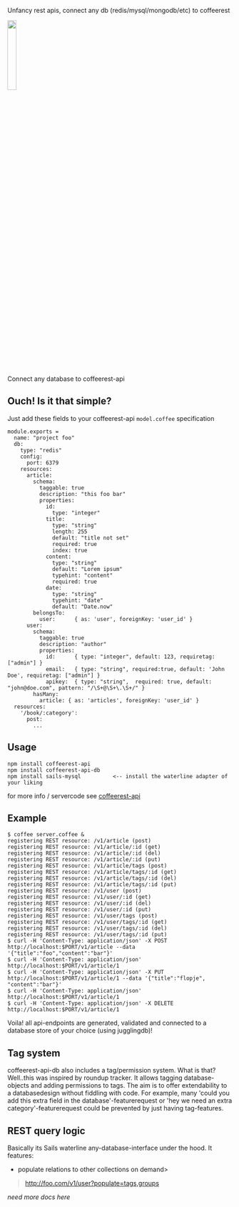 Unfancy rest apis, connect any db (redis/mysql/mongodb/etc) to coffeerest

<img alt="" src="https://github.com/coderofsalvation/coffeerest-api/raw/master/coffeerest.png" width="20%" />

Connect any database to coffeerest-api

## Ouch! Is it that simple?

Just add these fields to your coffeerest-api `model.coffee` specification 

    module.exports = 
      name: "project foo"
      db: 
        type: "redis"
        config:
          port: 6379
        resources:
          article:
            schema:
              taggable: true
              description: "this foo bar"
              properties:
                id:
                  type: "integer"
                title: 
                  type: "string"
                  length: 255
                  default: "title not set"
                  required: true
                  index: true
                content:
                  type: "string"
                  default: "Lorem ipsum"
                  typehint: "content"
                  required: true
                date:
                  type: "string"
                  typehint: "date"
                  default: "Date.now"
            belongsTo:
              user:      { as: 'user', foreignKey: 'user_id' }
          user:
            schema:
              taggable: true
              description: "author"
              properties:
                id:      { type: "integer", default: 123, requiretag: ["admin"] }
                email:   { type: "string", required:true, default: 'John Doe', requiretag: ["admin"] }
                apikey:  { type: "string",  required: true, default: "john@doe.com", pattern: "/\S+@\S+\.\S+/" }
            hasMany:
              article: { as: 'articles', foreignKey: 'user_id' }
      resources:
        '/book/:category':
          post:
            ...

## Usage 

    npm install coffeerest-api
    npm install coffeerest-api-db
    npm install sails-mysql          <-- install the waterline adapter of your liking


for more info / servercode see [coffeerest-api](https://www.npmjs.com/package/coffeerest-api)

## Example 


    $ coffee server.coffee &
    registering REST resource: /v1/article (post)
    registering REST resource: /v1/article/:id (get)
    registering REST resource: /v1/article/:id (del)
    registering REST resource: /v1/article/:id (put)
    registering REST resource: /v1/article/tags (post)
    registering REST resource: /v1/article/tags/:id (get)
    registering REST resource: /v1/article/tags/:id (del)
    registering REST resource: /v1/article/tags/:id (put)
    registering REST resource: /v1/user (post)
    registering REST resource: /v1/user/:id (get)
    registering REST resource: /v1/user/:id (del)
    registering REST resource: /v1/user/:id (put)
    registering REST resource: /v1/user/tags (post)
    registering REST resource: /v1/user/tags/:id (get)
    registering REST resource: /v1/user/tags/:id (del)
    registering REST resource: /v1/user/tags/:id (put)
    $ curl -H 'Content-Type: application/json' -X POST http://localhost:$PORT/v1/article --data '{"title":"foo","content":"bar"}' 
    $ curl -H 'Content-Type: application/json' http://localhost:$PORT/v1/article/1 
    $ curl -H 'Content-Type: application/json' -X PUT http://localhost:$PORT/v1/article/1 --data '{"title":"flopje", "content":"bar"}' 
    $ curl -H 'Content-Type: application/json' http://localhost:$PORT/v1/article/1 
    $ curl -H 'Content-Type: application/json' -X DELETE http://localhost:$PORT/v1/article/1 

Voila! all api-endpoints are generated, validated and connected to a database store of your choice (using jugglingdb)!

## Tag system 

coffeerest-api-db also includes a tag/permission system.
What is that?
Well..this was inspired by roundup tracker.
It allows tagging database-objects and adding permissions to tags.
The aim is to offer extendability to a databasedesign without fiddling with code.
For example, many 'could you add this extra field in the database'-featurerequest or 'hey we need an extra category'-featurerequest could be prevented by just having tag-features. 

## REST query logic 

Basically its Sails waterline any-database-interface under the hood.
It features:

* populate relations to other collections on demand>

> http://foo.com/v1/user?populate=tags,groups



*need more docs here*

